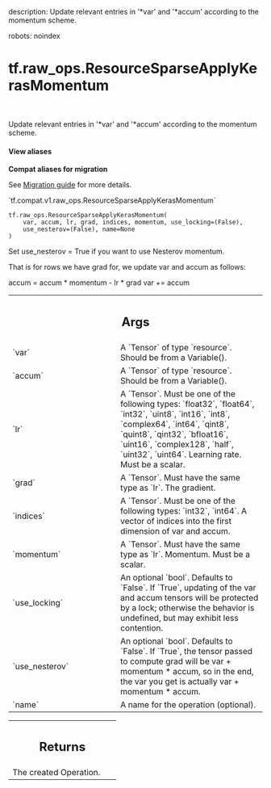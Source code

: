 description: Update relevant entries in '*var' and '*accum' according to the momentum scheme.

robots: noindex

# tf.raw_ops.ResourceSparseApplyKerasMomentum

<!-- Insert buttons and diff -->

<table class="tfo-notebook-buttons tfo-api nocontent" align="left">

</table>



Update relevant entries in '*var' and '*accum' according to the momentum scheme.

<section class="expandable">
  <h4 class="showalways">View aliases</h4>
  <p>
<b>Compat aliases for migration</b>
<p>See
<a href="https://www.tensorflow.org/guide/migrate">Migration guide</a> for
more details.</p>
<p>`tf.compat.v1.raw_ops.ResourceSparseApplyKerasMomentum`</p>
</p>
</section>

<pre class="devsite-click-to-copy prettyprint lang-py tfo-signature-link">
<code>tf.raw_ops.ResourceSparseApplyKerasMomentum(
    var, accum, lr, grad, indices, momentum, use_locking=(False),
    use_nesterov=(False), name=None
)
</code></pre>



<!-- Placeholder for "Used in" -->

Set use_nesterov = True if you want to use Nesterov momentum.

That is for rows we have grad for, we update var and accum as follows:

accum = accum * momentum - lr * grad
var += accum

<!-- Tabular view -->
 <table class="responsive fixed orange">
<colgroup><col width="214px"><col></colgroup>
<tr><th colspan="2"><h2 class="add-link">Args</h2></th></tr>

<tr>
<td>
`var`
</td>
<td>
A `Tensor` of type `resource`. Should be from a Variable().
</td>
</tr><tr>
<td>
`accum`
</td>
<td>
A `Tensor` of type `resource`. Should be from a Variable().
</td>
</tr><tr>
<td>
`lr`
</td>
<td>
A `Tensor`. Must be one of the following types: `float32`, `float64`, `int32`, `uint8`, `int16`, `int8`, `complex64`, `int64`, `qint8`, `quint8`, `qint32`, `bfloat16`, `uint16`, `complex128`, `half`, `uint32`, `uint64`.
Learning rate. Must be a scalar.
</td>
</tr><tr>
<td>
`grad`
</td>
<td>
A `Tensor`. Must have the same type as `lr`. The gradient.
</td>
</tr><tr>
<td>
`indices`
</td>
<td>
A `Tensor`. Must be one of the following types: `int32`, `int64`.
A vector of indices into the first dimension of var and accum.
</td>
</tr><tr>
<td>
`momentum`
</td>
<td>
A `Tensor`. Must have the same type as `lr`.
Momentum. Must be a scalar.
</td>
</tr><tr>
<td>
`use_locking`
</td>
<td>
An optional `bool`. Defaults to `False`.
If `True`, updating of the var and accum tensors will be protected
by a lock; otherwise the behavior is undefined, but may exhibit less
contention.
</td>
</tr><tr>
<td>
`use_nesterov`
</td>
<td>
An optional `bool`. Defaults to `False`.
If `True`, the tensor passed to compute grad will be
var + momentum * accum, so in the end, the var you get is actually
var + momentum * accum.
</td>
</tr><tr>
<td>
`name`
</td>
<td>
A name for the operation (optional).
</td>
</tr>
</table>



<!-- Tabular view -->
 <table class="responsive fixed orange">
<colgroup><col width="214px"><col></colgroup>
<tr><th colspan="2"><h2 class="add-link">Returns</h2></th></tr>
<tr class="alt">
<td colspan="2">
The created Operation.
</td>
</tr>

</table>

